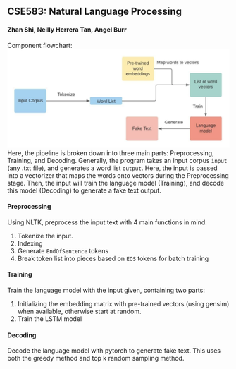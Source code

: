 ## CSE583: Natural Language Processing
#### Zhan Shi, Neilly Herrera Tan, Angel Burr

Component flowchart:
<img src= "component-flowchart.jpeg">
Here, the pipeline is broken down into three main parts: Preprocessing, Training, and Decoding. Generally, the program takes an input corpus ``input`` (any .txt file), and generates a word list ``output``. Here, the input is passed into a vectorizer that maps the words onto vectors during the Preprocessing stage. Then, the input will train the language model (Training), and decode this model (Decoding) to generate a fake text output.

#### Preprocessing
Using NLTK, preprocess the input text with 4 main functions in mind:
1. Tokenize the input.
2. Indexing
3. Generate ``EndOfSentence`` tokens
4. Break token list into pieces based on ``EOS`` tokens for batch training

#### Training
Train the language model with the input given, containing two parts:
1. Initializing the embedding matrix with pre-trained vectors (using gensim) when available, otherwise start at random.
2. Train the LSTM model

#### Decoding
Decode the language model with pytorch to generate fake text. This uses both the greedy method and top k random sampling method.